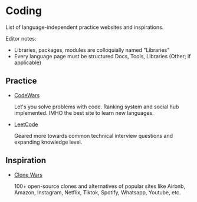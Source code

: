 # Coding

List of language-independent practice websites and inspirations.

Editor notes: 

-   Libraries, packages, modules are colloquially named "Libraries"
-   Every language page must be structured Docs, Tools, Libraries (Other; if applicable)

## Practice

-   [CodeWars](https://www.codewars.com/)

    Let's you solve problems with code. Ranking system and social hub implemented. IMHO the best site to learn new languages.

-   [LeetCode](https://leetcode.com/)

    Geared more towards common technical interview questions and expanding knowledge level.

## Inspiration

-   [Clone Wars](https://gourav.io/clone-wars)

    100+ open-source clones and alternatives of popular sites like Airbnb, Amazon, Instagram, Netflix, Tiktok, Spotify, Whatsapp, Youtube, etc.
